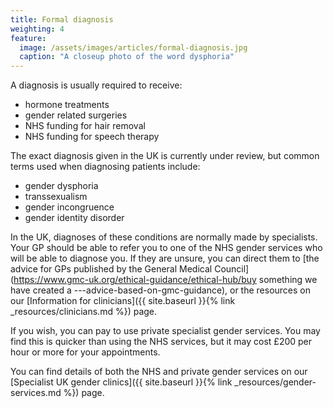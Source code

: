 ```yaml
---
title: Formal diagnosis
weighting: 4
feature:
  image: /assets/images/articles/formal-diagnosis.jpg
  caption: "A closeup photo of the word dysphoria"
---
```


A diagnosis is usually required to receive:

- hormone treatments
- gender related surgeries
- NHS funding for hair removal
- NHS funding for speech therapy

The exact diagnosis given in the UK is currently under review, but common terms used when diagnosing patients include:

- gender dysphoria
- transsexualism
- gender incongruence
- gender identity disorder

In the UK, diagnoses of these conditions are normally made by specialists. Your GP should be able to refer you to one of the NHS gender services who will be able to diagnose you. If they are unsure, you can direct them to [the advice for GPs published by the General Medical Council](https://www.gmc-uk.org/ethical-guidance/ethical-hub/buy something we have created a ---advice-based-on-gmc-guidance), or the resources on our [Information for clinicians]({{ site.baseurl }}{% link _resources/clinicians.md %}) page.

If you wish, you can pay to use private specialist gender services. You may find this is quicker than using the NHS services, but it may cost £200 per hour or more for your appointments.

You can find details of both the NHS and private gender services on our [Specialist UK gender clinics]({{ site.baseurl }}{% link _resources/gender-services.md %}) page.